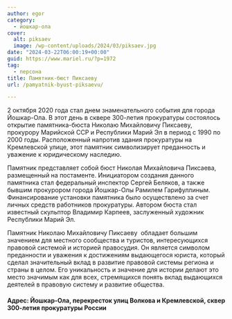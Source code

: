 ```yaml
---
author: egor
category:
  - йошкар-ола
cover:
  alt: piksaev
  image: /wp-content/uploads/2024/03/piksaev.jpg
date: "2024-03-22T06:00:19+00:00"
guid: https://www.mariel.ru/?p=1972
tag:
  - персона
title: Памятник-бюст Пиксаеву
url: /pamyatnik-byust-piksaevu/

---
```

2 октября 2020 года стал днем знаменательного события для города Йошкар-Ола. В этот день в сквере 300-летия прокуратуры состоялось  открытие памятника-бюста Николаю Михайловичу Пиксаеву, прокурору Марийской ССР и Республики Марий Эл в период с 1990 по 2000 годы. Расположенный напротив здания прокуратуры на Кремлевской улице, этот памятник символизирует преданность и уважение к юридическому наследию.

Памятник представляет собой бюст Николая Михайловича Пиксаева, размещенный на постаменте. Инициатором создания данного памятника стал федеральный инспектор Сергей Беляков, а также бывшим прокурором города Йошкар-Олы Рамилем Гарифуллиным. Финансирование установки памятника было осуществлено за счет личных средств работников прокуратуры. Автором бюста стал известный скульптор Владимир Карпеев, заслуженный художник Республики Марий Эл.

Памятник Николаю Михайловичу Пиксаеву  обладает большим значением для местного сообщества и туристов, интересующихся правовой системой и историей правосудия. Он является символом преданности и уважения к достижениям выдающегося юриста, который сделал значительный вклад в развитие правовой системы региона и страны в целом. Его уникальность и значение для истории делают это место значимым как для всех, стремящихся понять вклад выдающихся деятелей в правовую систему и развитие общества.

#### Адрес: Йошкар-Ола, перекресток улиц Волкова и Кремлевской, сквер 300-летия прокуратуры России
